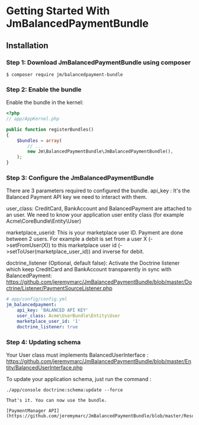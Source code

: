 Getting Started With JmBalancedPaymentBundle
============================================

## Installation

### Step 1: Download JmBalancedPaymentBundle using composer
```
$ composer require jm/balancedpayment-bundle
```

### Step 2: Enable the bundle

Enable the bundle in the kernel:

``` php
<?php
// app/AppKernel.php

public function registerBundles()
{
    $bundles = array(
        // ...
        new Jm\BalancedPaymentBundle\JmBalancedPaymentBundle(),
    );
}
```


### Step 3: Configure the JmBalancedPaymentBundle
There are 3 parameters required to configured the bundle.
api_key : It's the Balanced Payment API key we need to interact with them.

user_class: CreditCard, BankAccount and BalancedPayment are attached to an user.
We need to know your application user entity class (for example Acme\CoreBundle\Entity\User)

marketplace_userid: This is your marketplace user ID. Payment are done between 2 users.
For example a debit is set from a user X (->setFromUser(X)) to this marketplace 
user id (->setToUser(marketplace_user_id)) and inverse for debit.

doctrine_listener (Optional, default false): Activate the Doctrine listener 
which keep CreditCard and BankAccount transparently in sync with BalancedPayment: 
https://github.com/jeremymarc/JmBalancedPaymentBundle/blob/master/Doctrine/Listener/PaymentSourceListener.php
 

``` yaml
# app/config/config.yml
jm_balancedpayment:
    api_key: 'BALANCED API KEY'
    user_class: Acme\UserBundle\Entity\User
    marketplace_user_id: '1'
    doctrine_listener: true
```

### Step 4: Updating schema
Your User class must implements BalancedUserInterface :
https://github.com/jeremymarc/JmBalancedPaymentBundle/blob/master/Entity/BalancedUserInterface.php

To update your application schema, just run the command : 
```
./app/console doctrine:schema:update --force

That's it. You can now use the bundle. 

[PaymentManager API](https://github.com/jeremymarc/JmBalancedPaymentBundle/blob/master/Resources/doc/manager.md)

